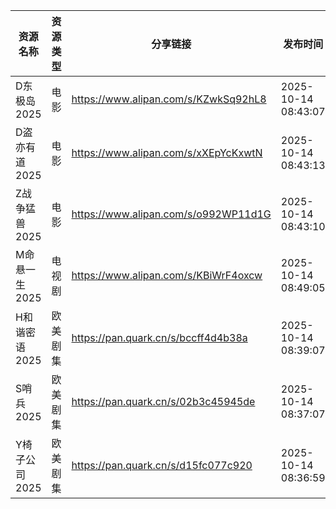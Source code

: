 | 资源名称      | 资源类型 | 分享链接                                 | 发布时间                |
| --------- | ---- | ------------------------------------ | ------------------- |
| D东极岛2025  | 电影   | https://www.alipan.com/s/KZwkSq92hL8 | 2025-10-14 08:43:07 |
| D盗亦有道2025 | 电影   | https://www.alipan.com/s/xXEpYcKxwtN | 2025-10-14 08:43:13 |
| Z战争猛兽2025 | 电影   | https://www.alipan.com/s/o992WP11d1G | 2025-10-14 08:43:10 |
| M命悬一生2025 | 电视剧  | https://www.alipan.com/s/KBiWrF4oxcw | 2025-10-14 08:49:05 |
| H和谐密语2025 | 欧美剧集 | https://pan.quark.cn/s/bccff4d4b38a  | 2025-10-14 08:39:07 |
| S哨兵2025   | 欧美剧集 | https://pan.quark.cn/s/02b3c45945de  | 2025-10-14 08:37:07 |
| Y椅子公司2025 | 欧美剧集 | https://pan.quark.cn/s/d15fc077c920  | 2025-10-14 08:36:59 |

